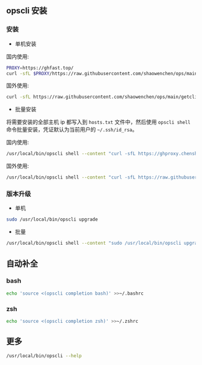 ## opscli 安装

### 安装

- 单机安装

国内使用:

```bash
PROXY=https://ghfast.top/
curl -sfL $PROXY/https://raw.githubusercontent.com/shaowenchen/ops/main/getcli.sh | VERSION=latest PROXY=$PROXY sh -
```

国外使用:

```bash
curl -sfL https://raw.githubusercontent.com/shaowenchen/ops/main/getcli.sh | VERSION=latest sh -
```

- 批量安装

将需要安装的全部主机 ip 都写入到 `hosts.txt` 文件中，然后使用 `opscli shell` 命令批量安装，凭证默认为当前用户的 `~/.ssh/id_rsa`。

国内使用:

```bash
/usr/local/bin/opscli shell --content "curl -sfL https://ghproxy.chenshaowen.com/https://raw.githubusercontent.com/shaowenchen/ops/main/getcli.sh | VERSION=latest sh -" -i hosts.txt
```

国外使用:

```bash
/usr/local/bin/opscli shell --content "curl -sfL https://raw.githubusercontent.com/shaowenchen/ops/main/getcli.sh | VERSION=latest sh -" -i hosts.txt
```

### 版本升级

- 单机

```bash
sudo /usr/local/bin/opscli upgrade
```

- 批量

```bash
/usr/local/bin/opscli shell --content "sudo /usr/local/bin/opscli upgrade" -i hosts.txt
```

## 自动补全

### bash

```bash
echo 'source <(opscli completion bash)' >>~/.bashrc
```

### zsh

```bash
echo 'source <(opscli completion zsh)' >>~/.zshrc
```

## 更多

```bash
/usr/local/bin/opscli --help
```
